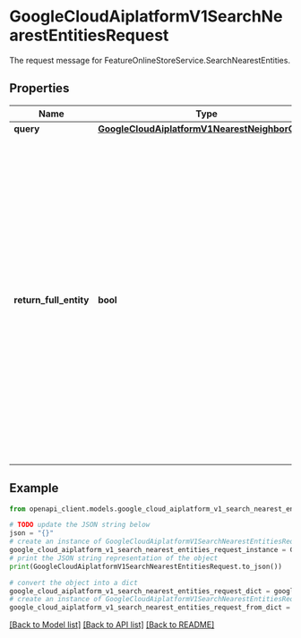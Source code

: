 # GoogleCloudAiplatformV1SearchNearestEntitiesRequest

The request message for FeatureOnlineStoreService.SearchNearestEntities.

## Properties

Name | Type | Description | Notes
------------ | ------------- | ------------- | -------------
**query** | [**GoogleCloudAiplatformV1NearestNeighborQuery**](GoogleCloudAiplatformV1NearestNeighborQuery.md) |  | [optional] 
**return_full_entity** | **bool** | Optional. If set to true, the full entities (including all vector values and metadata) of the nearest neighbors are returned; otherwise only entity id of the nearest neighbors will be returned. Note that returning full entities will significantly increase the latency and cost of the query. | [optional] 

## Example

```python
from openapi_client.models.google_cloud_aiplatform_v1_search_nearest_entities_request import GoogleCloudAiplatformV1SearchNearestEntitiesRequest

# TODO update the JSON string below
json = "{}"
# create an instance of GoogleCloudAiplatformV1SearchNearestEntitiesRequest from a JSON string
google_cloud_aiplatform_v1_search_nearest_entities_request_instance = GoogleCloudAiplatformV1SearchNearestEntitiesRequest.from_json(json)
# print the JSON string representation of the object
print(GoogleCloudAiplatformV1SearchNearestEntitiesRequest.to_json())

# convert the object into a dict
google_cloud_aiplatform_v1_search_nearest_entities_request_dict = google_cloud_aiplatform_v1_search_nearest_entities_request_instance.to_dict()
# create an instance of GoogleCloudAiplatformV1SearchNearestEntitiesRequest from a dict
google_cloud_aiplatform_v1_search_nearest_entities_request_from_dict = GoogleCloudAiplatformV1SearchNearestEntitiesRequest.from_dict(google_cloud_aiplatform_v1_search_nearest_entities_request_dict)
```
[[Back to Model list]](../README.md#documentation-for-models) [[Back to API list]](../README.md#documentation-for-api-endpoints) [[Back to README]](../README.md)


